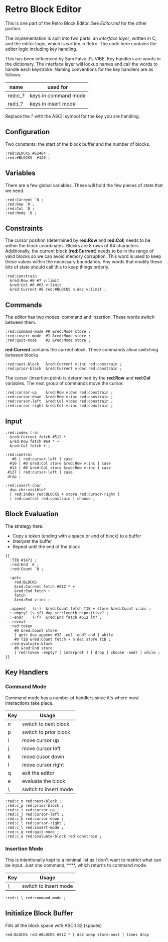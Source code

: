 # Retro Block Editor

This is one part of the Retro Block Editor. See *Editor.md* for the other portion.

The implementation is split into two parts: an *interface layer*, written in C, and the editor logic, which is written in Retro. The code here contains the editor logic including key handling.

This has been influenced by Sam Falvo II's VIBE. Key handlers are words in the dictionary. The interface layer will lookup names and call the words to handle each keystroke. Naming conventions for the key handlers are as follows:

| name    | used for             |
| ------- | -------------------- |
| red:c_? | keys in command mode |
| red:i_? | keys in insert mode  |

Replace the *?* with the ASCII symbol for the key you are handling.

## Configuration

Two constants: the start of the block buffer and the number of blocks.

````
:red:BLOCKS #62464 ;
:red:#BLOCKS  #120 ;
````

## Variables

There are a few global variables. These will hold the few pieces of state that we need.

````
:red:Current `0 ;
:red:Row `0 ;
:red:Col `0 ;
:red:Mode `0 ;
````

## Constraints

The cursor position (determined by **red:Row** and **red:Col**) needs to be within the block coordinates. Blocks are 8 rows of 64 characters. Additionally, the current block (**red:Current**) needs to be in the range of valid blocks so we can avoid memory corruption. This word is used to keep these values within the necessary boundaries. Any words that modify these bits of state should call this to keep things orderly.

````
:red:constrain
  &red:Row #0 #7 v:limit
  &red:Col #0 #63 v:limit
  &red:Current #0 red:#BLOCKS n:dec v:limit ;
````

## Commands

The editor has two modes: command and insertion. These words switch between them.

````
:red:command-mode #0 &red:Mode store ;
:red:insert-mode  #1 &red:Mode store ;
:red:quit-mode    #2 &red:Mode store ;
````

**red:Current** contains the current block. These commands allow switching between blocks.

````
:red:next-block   &red:Current v:inc red:constrain ;
:red:prior-block  &red:Current v:dec red:constrain ;
````

The cursor (insertion point) is determined by the **red:Row** and **red:Col** variables. The next group of commands move the cursor.

````
:red:cursor-up    &red:Row v:dec red:constrain ;
:red:cursor-down  &red:Row v:inc red:constrain ;
:red:cursor-left  &red:Col v:dec red:constrain ;
:red:cursor-right &red:Col v:inc red:constrain ;
````

## Input

````
:red:index (-a)
  &red:Current fetch #512 *
  &red:Row fetch #64 * +
  &red:Col fetch + ;

:red:control
   #8 [ red:cursor-left ] case
  #10 [ #0 &red:Col store &red:Row v:inc ] case
  #13 [ #0 &red:Col store &red:Row v:inc ] case
 #127 [ red:cursor-left ] case
 drop ;

:red:insert-char
  dup chr:visible?
  [ red:index red:BLOCKS + store red:cursor-right ]
  [ red:control red:constrain ] choose ;
````

## Block Evaluation

The strategy here:

* Copy a token (ending with a space or end of block) to a buffer
* Interpret the buffer
* Repeat until the end of the block

````
{{
  :TIB #1471 ;
  :red:End `0 ;
  :red:Count `0 ;

  :getc
    red:BLOCKS
    &red:Current fetch #512 * +
    &red:End fetch +
    fetch
    &red:End v:inc ;

  :append   (c-)  &red:Count fetch TIB + store &red:Count v:inc ;
  :-empty? (s-sf) dup str:length n:positive? ;
  :-end?    (-f)  &red:End fetch #512 lt? ;
---reveal---
  :red:token
    #0 &red:Count store
    [ getc dup append #32 -eq? -end? and ] while
    #0 TIB &red:Count fetch + n:dec store TIB ;
  :red:evaluate-block
    #0 &red:End store
    [ red:token -empty? [ interpret ] [ drop ] choose -end? ] while ;
}}
````

## Key Handlers

### Command Mode

Command mode has a number of handlers since it's where most interactions take place.

| Key | Usage                  |
| --- | ---------------------- |
| n   | switch to next block   |
| p   | switch to prior block  |
| i   | move cursor up         |
| j   | move cursor left       |
| k   | move cusor down        |
| l   | move cursor right      |
| q   | exit the editor        |
| e   | evaluate the block     |
| \   | switch to insert mode  |

````
:red:c_n red:next-block ;
:red:c_p red:prior-block ;
:red:c_i red:cursor-up ;
:red:c_j red:cursor-left ;
:red:c_k red:cursor-down ;
:red:c_l red:cursor-right ;
:red:c_\ red:insert-mode ;
:red:c_q red:quit-mode ;
:red:c_e red:evaluate-block red:constrain ;
````

### Insertion Mode

This is intentionally kept to a minimal list as I don't want to restrict what can be input. Just one command, **\**, which returns to command mode.

| Key | Usage                  |
| --- | ---------------------- |
| \   | switch to insert mode  |

````
:red:i_\ red:command-mode ;
````

## Initialize Block Buffer

Fills all the block space with ASCII 32 (spaces)

````
red:BLOCKS red:#BLOCKS #512 * [ #32 swap store-next ] times drop
````
